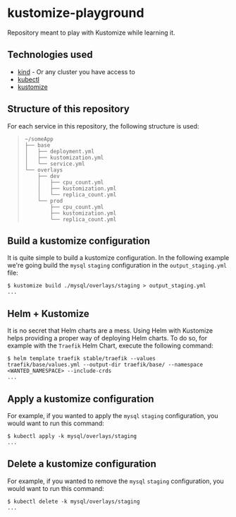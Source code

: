 # kustomize-playground

Repository meant to play with Kustomize while learning it.

## Technologies used

- [kind](https://kind.sigs.k8s.io/) - Or any cluster you have access to
- [kubectl](https://kubernetes.io/docs/tasks/tools/install-kubectl/)
- [kustomize](https://kustomize.io)

## Structure of this repository

For each service in this repository, the following structure is used:
> ```
> ~/someApp
> ├── base
> │   ├── deployment.yml
> │   ├── kustomization.yml
> │   └── service.yml
> └── overlays
>     ├── dev
>     │   ├── cpu_count.yml
>     │   ├── kustomization.yml
>     │   └── replica_count.yml
>     └── prod
>         ├── cpu_count.yml
>         ├── kustomization.yml
>         └── replica_count.yml
> ```

## Build a kustomize configuration

It is quite simple to build a kustomize configuration. In the following example we're going build the `mysql` `staging` configuration in the `output_staging.yml` file:
```console
$ kustomize build ./mysql/overlays/staging > output_staging.yml
...
```

## Helm + Kustomize

It is no secret that Helm charts are a mess. Using Helm with Kustomize helps providing a proper way of deploying Helm charts.
To do so, for example with the `Traefik` Helm Chart, execute the following command:
```console
$ helm template traefik stable/traefik --values traefik/base/values.yml --output-dir traefik/base/ --namespace <WANTED_NAMESPACE> --include-crds
...
```

## Apply a kustomize configuration

For example, if you wanted to apply the `mysql` `staging` configuration, you would want to run this command:
```console
$ kubectl apply -k mysql/overlays/staging
...
```

## Delete a kustomize configuration

For example, if you wanted to remove the `mysql` `staging` configuration, you would want to run this command:
```console
$ kubectl delete -k mysql/overlays/staging
...
```
